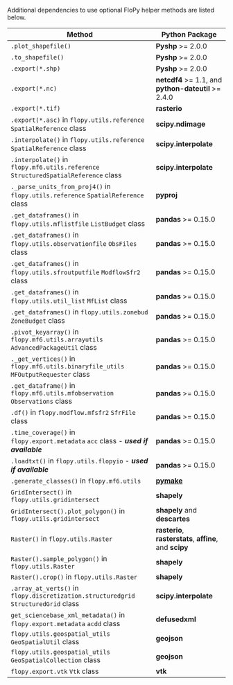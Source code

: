 Additional dependencies to use optional FloPy helper methods are listed below.

| Method                                                                               | Python Package                                                     |
| ------------------------------------------------------------------------------------ | ------------------------------------------------------------------ |
| `.plot_shapefile()`                                                                  | **Pyshp** >= 2.0.0                                                 |
| `.to_shapefile()`                                                                    | **Pyshp** >= 2.0.0                                                 |
| `.export(*.shp)`                                                                     | **Pyshp** >= 2.0.0                                                 |
| `.export(*.nc)`                                                                      | **netcdf4** >= 1.1, and **python-dateutil** >= 2.4.0               |
| `.export(*.tif)`                                                                     | **rasterio**                                                       |
| `.export(*.asc)` in `flopy.utils.reference` `SpatialReference` class                 | **scipy.ndimage**                                                  |
| `.interpolate()` in `flopy.utils.reference` `SpatialReference` class                 | **scipy.interpolate**                                              |
| `.interpolate()` in `flopy.mf6.utils.reference` `StructuredSpatialReference` class   | **scipy.interpolate**                                              |
| `._parse_units_from_proj4()` in `flopy.utils.reference` `SpatialReference` class     | **pyproj**                                                         |
| `.get_dataframes()` in `flopy.utils.mflistfile` `ListBudget` class                   | **pandas** >= 0.15.0                                               |
| `.get_dataframes()` in `flopy.utils.observationfile` `ObsFiles` class                | **pandas** >= 0.15.0                                               |
| `.get_dataframes()` in `flopy.utils.sfroutputfile` `ModflowSfr2` class               | **pandas** >= 0.15.0                                               |
| `.get_dataframes()` in `flopy.utils.util_list` `MfList` class                        | **pandas** >= 0.15.0                                               |
| `.get_dataframes()` in `flopy.utils.zonebud` `ZoneBudget` class                      | **pandas** >= 0.15.0                                               |
| `.pivot_keyarray()` in `flopy.mf6.utils.arrayutils` `AdvancedPackageUtil` class      | **pandas** >= 0.15.0                                               |
| `._get_vertices()` in `flopy.mf6.utils.binaryfile_utils` `MFOutputRequester` class   | **pandas** >= 0.15.0                                               |
| `.get_dataframe()` in `flopy.mf6.utils.mfobservation` `Observations` class           | **pandas** >= 0.15.0                                               |
| `.df()` in `flopy.modflow.mfsfr2` `SfrFile` class                                    | **pandas** >= 0.15.0                                               |
| `.time_coverage()` in `flopy.export.metadata` `acc` class - ***used if available***  | **pandas** >= 0.15.0                                               |
| `.loadtxt()` in `flopy.utils.flopyio` - ***used if available***                      | **pandas** >= 0.15.0                                               |
| `.generate_classes()` in `flopy.mf6.utils`                                           | [**pymake**](https://github.com/modflowpy/pymake)                  |
| `GridIntersect()` in `flopy.utils.gridintersect`                                     | **shapely**                                                        |
| `GridIntersect().plot_polygon()` in `flopy.utils.gridintersect`                      | **shapely** and **descartes**                                      |
| `Raster()` in `flopy.utils.Raster`                                                   | **rasterio**, **rasterstats**, **affine**, and **scipy**                            |
| `Raster().sample_polygon()` in `flopy.utils.Raster`                                  | **shapely**                                                        |
| `Raster().crop()` in `flopy.utils.Raster`                                            | **shapely**                                                        |
| `.array_at_verts()` in `flopy.discretization.structuredgrid` `StructuredGrid` class  | **scipy.interpolate**                                              |
| `get_sciencebase_xml_metadata()` in `flopy.export.metadata` `acdd` class             | **defusedxml**                                                     |
| `flopy.utils.geospatial_utils` `GeoSpatialUtil` class                                | **geojson**                                                        |
| `flopy.utils.geospatial_utils` `GeoSpatialCollection` class                          | **geojson**                                                        |
| `flopy.export.vtk` `Vtk` class                                                       | **vtk**                                                            |
